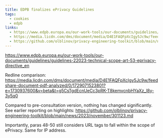 ```yaml
---
title: EDPB finalizes ePrivacy Guidelines
tags:
  - cookies
  - edpb
links:
  - https://www.edpb.europa.eu/our-work-tools/our-documents/guidelines/guidelines-22023-technical-scope-art-53-eprivacy-directive_en
  - https://media.licdn.com/dms/document/media/D4E1FAQFpXcIgy5Jc9w/feedshare-document-pdf-analyzed/0/1729071523801?e=1730937600&v=beta&t=g5CsTgdEcnUeCc3pRK-T8kemvcnbHYaXz_l8y-3y5q0
  - https://github.com/olblinov/privacy-engineering-toolkit/blob/main/news/2023/november/301123.md
---
```

https://www.edpb.europa.eu/our-work-tools/our-documents/guidelines/guidelines-22023-technical-scope-art-53-eprivacy-directive_en

Redline comparison: https://media.licdn.com/dms/document/media/D4E1FAQFpXcIgy5Jc9w/feedshare-document-pdf-analyzed/0/1729071523801?e=1730937600&v=beta&t=g5CsTgdEcnUeCc3pRK-T8kemvcnbHYaXz_l8y-3y5q0

Compared to pre-consultation version, nothing has changed significantly. See earlier reporting on highlights: https://github.com/olblinov/privacy-engineering-toolkit/blob/main/news/2023/november/301123.md

Importantly, paras 48-50 still considers URL tags to fall within the scope of ePrivacy. Same for IP address.